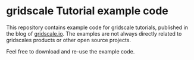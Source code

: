 # gridscale Tutorial example code

This repository contains example code for gridscale tutorials, published in the blog of [gridscale.io](https://gridscale.io/blog/).
The examples are not always directly related to gridscales products or other open source projects.

Feel free to download and re-use the example code.